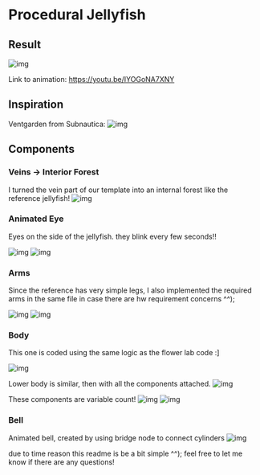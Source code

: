 # Procedural Jellyfish

## Result
![img](assets/shot1.png)

Link to animation:
https://youtu.be/IYOGoNA7XNY

## Inspiration
Ventgarden from Subnautica:
![img](assets/vent.jpg)

## Components 
### Veins -> Interior Forest
I turned the vein part of our template into an internal forest like the reference jellyfish!
![img](assets/q1.png)

### Animated Eye
Eyes on the side of the jellyfish. they blink every few seconds!!

![img](assets/a2.png)
![img](assets/a3.png)

### Arms
Since the reference has very simple legs, I also implemented the required arms in the same file in case there are hw requirement concerns ^^);

![img](assets/a4.png)
![img](assets/q2.png)


### Body
This one is coded using the same logic as the flower lab code :]

![img](assets/q3.png)

Lower body is similar, then with all the components attached. 
![img](assets/q4.png)

These components are variable count! 
![img](assets/e1.png)
![img](assets/e2.png)

### Bell
Animated bell, created by using bridge node to connect cylinders
![img](assets/r1.png)



due to time reason this readme is be a bit simple ^^);
feel free to let me know if there are any questions!